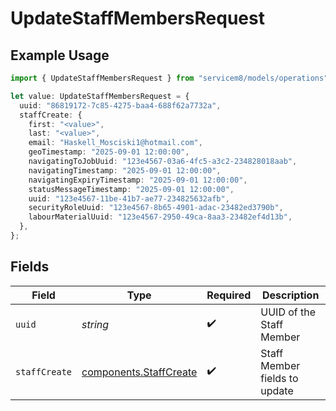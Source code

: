 # UpdateStaffMembersRequest

## Example Usage

```typescript
import { UpdateStaffMembersRequest } from "servicem8/models/operations";

let value: UpdateStaffMembersRequest = {
  uuid: "86819172-7c85-4275-baa4-688f62a7732a",
  staffCreate: {
    first: "<value>",
    last: "<value>",
    email: "Haskell_Mosciski1@hotmail.com",
    geoTimestamp: "2025-09-01 12:00:00",
    navigatingToJobUuid: "123e4567-03a6-4fc5-a3c2-234828018aab",
    navigatingTimestamp: "2025-09-01 12:00:00",
    navigatingExpiryTimestamp: "2025-09-01 12:00:00",
    statusMessageTimestamp: "2025-09-01 12:00:00",
    uuid: "123e4567-11be-41b7-ae77-234825632afb",
    securityRoleUuid: "123e4567-8b65-4901-adac-23482ed3790b",
    labourMaterialUuid: "123e4567-2950-49ca-8aa3-23482ef4d13b",
  },
};
```

## Fields

| Field                                                            | Type                                                             | Required                                                         | Description                                                      |
| ---------------------------------------------------------------- | ---------------------------------------------------------------- | ---------------------------------------------------------------- | ---------------------------------------------------------------- |
| `uuid`                                                           | *string*                                                         | :heavy_check_mark:                                               | UUID of the Staff Member                                         |
| `staffCreate`                                                    | [components.StaffCreate](../../models/components/staffcreate.md) | :heavy_check_mark:                                               | Staff Member fields to update                                    |